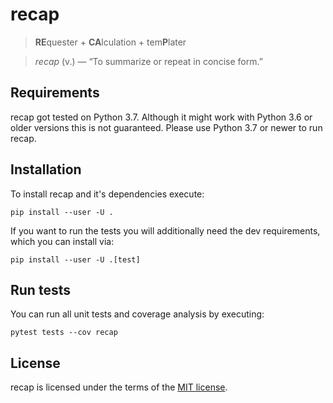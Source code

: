 # recap

> **RE**quester + **CA**lculation + tem**P**later

> *recap* (v.) — “To summarize or repeat in concise form.”


## Requirements 
recap got tested on Python 3.7. Although it might work with Python 3.6 or older versions this is not guaranteed.
Please use Python 3.7 or newer to run recap.


## Installation
To install recap and it's dependencies execute:

`pip install --user -U .`

If you want to run the tests you will additionally need the dev requirements, which you can install via:

`pip install --user -U .[test]`


## Run tests
You can run all unit tests and coverage analysis by executing:

`pytest tests --cov recap`


## License 
recap is licensed under the terms of the [MIT license](License.md).
